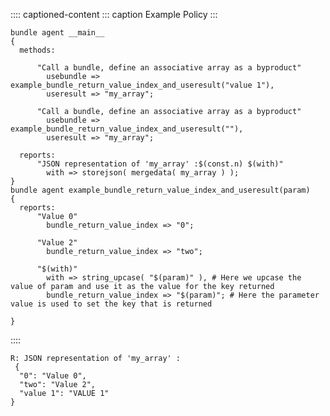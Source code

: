 :::: captioned-content
::: caption
Example Policy
:::

``` {.cfengine3 include-stdlib="t" log-level="info" exports="both" tangle="useresult_and_bundle_return_value_index.cf"}
bundle agent __main__
{
  methods:

      "Call a bundle, define an associative array as a byproduct"
        usebundle => example_bundle_return_value_index_and_useresult("value 1"),
        useresult => "my_array";

      "Call a bundle, define an associative array as a byproduct"
        usebundle => example_bundle_return_value_index_and_useresult(""),
        useresult => "my_array";

  reports:
      "JSON representation of 'my_array' :$(const.n) $(with)"
        with => storejson( mergedata( my_array ) );
}
bundle agent example_bundle_return_value_index_and_useresult(param)
{
  reports:
      "Value 0"
        bundle_return_value_index => "0";

      "Value 2"
        bundle_return_value_index => "two";

      "$(with)"
        with => string_upcase( "$(param)" ), # Here we upcase the value of param and use it as the value for the key returned
        bundle_return_value_index => "$(param)"; # Here the parameter value is used to set the key that is returned

}
```
::::

``` example
R: JSON representation of 'my_array' :
 {
  "0": "Value 0",
  "two": "Value 2",
  "value 1": "VALUE 1"
}
```
